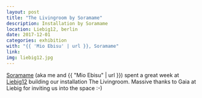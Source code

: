 ```yaml
---
layout: post
title: "The Livingroom by Soramame"
description: Installation by Soramame
location: Liebig12, berlin
date: 2017-12-01
categories: exhibition
with: "{{ 'Mio Ebisu' | url }}, Soramame"
link:
img: liebig12.jpg
---
```


[Soramame](http://www.soramame.co.uk) (aka me and {{ "Mio Ebisu" | url }}) spent a great week at [Liebig12](http://www.liebig12.net/) building our installation The Livingroom. Massive thanks to Gaia at Liebig for inviting us into the space :-)